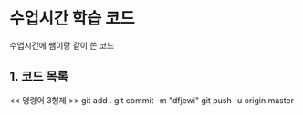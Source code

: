 # 수업시간 학습 코드
수업시간에 쌤이랑 같이 쓴 코드

## 1. 코드 목록
<< 명령어 3형제 >>
git add .
git commit -m "dfjewi"
git push -u origin master